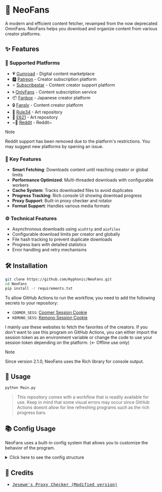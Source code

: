 # 🌟 NeoFans

A modern and efficient content fetcher, revamped from the now deprecated OmniFans. NeoFans helps you download and organize content from various creator platforms.

## ✨ Features

### 🎯 Supported Platforms

- 💗 [Gumroad](https://gumroad.com/) - Digital content marketplace
- 🅿️ [Patreon](https://www.patreon.com/) - Creator subscription platform  
- ⭐ [Subscribestar](https://www.subscribestar.com/) - Content creator support platform
- 🌀 [OnlyFans](https://onlyfans.com/) - Content subscription service
- 📦 [Fanbox](https://fanbox.cc/) - Japanese creator platform
- 🔒 [Fansly](https://fansly.com/) - Content creator platform
- 🎨 [Rule34](https://rule34.xxx/) - Art repository
- 🐾 [E621](https://e621.net/) - Art repository
- ~🔮 [Reddit](https://reddit.com/) - Reddit~

> [!NOTE]
> Reddit support has been removed due to the platform's restrictions. You may suggest new platforms by opening an issue.

### 🚀 Key Features

- **Smart Fetching**: Downloads content until reaching creator or global limits
- **Performance Optimized**: Multi-threaded downloads with configurable workers
- **Cache System**: Tracks downloaded files to avoid duplicates
- **Progress Tracking**: Rich console UI showing download progress
- **Proxy Support**: Built-in proxy checker and rotator
- **Format Support**: Handles various media formats

### ⚙️ Technical Features

- Asynchronous downloads using `aiohttp` and `aiofiles`
- Configurable download limits per creator and globally
- File hash tracking to prevent duplicate downloads
- Progress bars with detailed statistics
- Error handling and retry mechanisms

## 🛠️ Installation

```bash
git clone https://github.com/Hyphonic/NeoFans.git
cd NeoFans
pip install -r requirements.txt
```

To allow GitHub Actions to run the workflow, you need to add the following secrets to your repository:

- `COOMER_SESS`: [Coomer Session Cookie](https://coomer.su/)
- `KEMONO_SESS`: [Kemono Session Cookie](https://kemono.su/)

I mainly use these websites to fetch the favorites of the creators. If you don't want to use this program on GitHub Actions, you can either import the session token as an environment variable or change the code to use your session token depending on the platform. (<- Offline use only)

> [!NOTE]
> Since version 2.1.0, NeoFans uses the Rich library for console output.

## 🚀 Usage

```bash
python Main.py
```

> This repository comes with a workflow that is readily available for use. Keep in mind that some visual errors may occur since GitHub Actions doesnt allow for line refreshing programs such as the rich progress bars.

## 📚 Config Usage

NeoFans uses a built-in config system that allows you to customize the behavior of the program.
<details>
  <summary>Click here to see the config structure</summary>

```json
{
    {
    'platform': {
        'creator_limit': 1000, # Limit of posts to download per creator
        'ids': [], # ID's usually represent the name of the creator, but in some cases it can be a number. Only used in URL Fetching.
        'names': [], # Names of the creators. Used in Logging and Folder Naming.
        'directory_names': [] # Used in Folder Naming.
    },
    'directory_names': {
        'platform': '🎨 Platform Name' # Used as the directory name.
    },
    'platform_names': {
        'platform': '[rich color]Platform Name[/rich color]' # Rich color tags are optional. Used in Logging.
    },
    'threads': {
        'max_workers': 32 # Maximum amount of threads to use for downloading.
    },
    'enabled_platforms': { # Override creator_limit to 0 if platform not in enabled_platforms
        'platform': True
    },
    'global_limit': 500, # Limit of posts to download globally
    'dry_run': False, # If True, will not download anything.
    'platform_limit_debug': 1, # Debugging purposes, overrides the amount of creators per platform.
    }
}
```

</details>

## 📝 Credits

- <kbd>[Jesewe's Proxy Checker (Modified version)](https://github.com/Jesewe/proxy-checker)</kbd>
